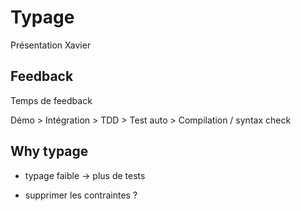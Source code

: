 # Typage

Présentation Xavier

## Feedback
Temps de feedback 

Démo > Intégration > TDD > Test auto > Compilation / syntax check

## Why typage
- typage faible -> plus de tests

- supprimer les contraintes ?

